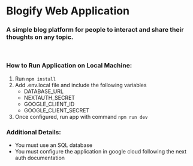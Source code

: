 # Blogify Web Application

### A simple blog platform for people to interact and share their thoughts on any topic.

<br />

### How to Run Application on Local Machine:

1. Run `npm install`
2. Add .env.local file and include the following variables
   - DATABASE_URL
   - NEXTAUTH_SECRET
   - GOOGLE_CLIENT_ID
   - GOOGLE_CLIENT_SECRET
3. Once configured, run app with command `npm run dev`

### Additional Details:

- You must use an SQL database
- You must configure the application in google cloud following the next auth documentation
